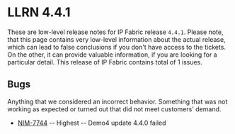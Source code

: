 # LLRN 4.4.1

These are low-level release notes for IP Fabric release `4.4.1`. Please note, that this page contains very low-level information about the actual release, which can lead to false conclusions if you don't have access to the tickets. On the other, it can provide valuable information, if you are looking for a particular detail. This release of IP Fabric contains total of 1 issues.

## Bugs

Anything that we considered an incorrect behavior. Something that was not working as expected or turned out that did not meet customers' demand.

- [NIM-7744](https://ipfabric.atlassian.net/browse/NIM-7744) -- Highest -- Demo4 update 4.4.0 failed
